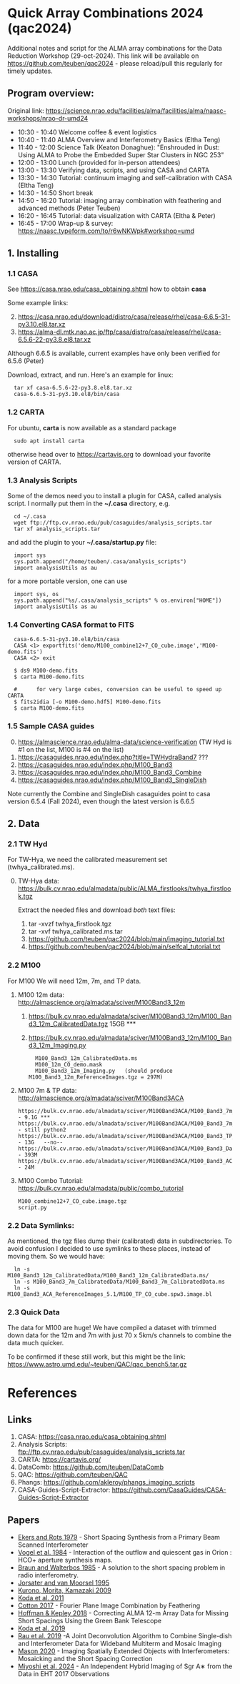# Quick Array Combinations 2024 (qac2024)

Additional notes and script for the ALMA array combinations for the Data Reduction Workshop (29-oct-2024). This link will
be available on  https://github.com/teuben/qac2024 - please reload/pull this regularly for timely updates.



##  Program overview:

Original link: https://science.nrao.edu/facilities/alma/facilities/alma/naasc-workshops/nrao-dr-umd24


*    10:30 - 10:40  Welcome coffee & event logistics
*    10:40 - 11:40  ALMA Overview and Interferometry Basics (Eltha Teng)
*    11:40 - 12:00  Science Talk (Keaton Donaghue): "Enshrouded in Dust: Using ALMA to Probe the Embedded Super Star Clusters in NGC 253"
*    12:00 - 13:00  Lunch (provided for in-person attendees)
*    13:00 - 13:30  Verifying data, scripts, and using CASA and CARTA
*    13:30 - 14:30  Tutorial: continuum imaging and self-calibration with CASA (Eltha Teng)
*    14:30 - 14:50  Short break
*    14:50 - 16:20  Tutorial: imaging array combination with feathering and advanced methods (Peter Teuben)
*    16:20 - 16:45  Tutorial: data visualization with CARTA (Eltha & Peter)
*    16:45 - 17:00  Wrap-up & survey: https://naasc.typeform.com/to/r6wNKWpk#workshop=umd



## 1. Installing

### 1.1 CASA

See  https://casa.nrao.edu/casa_obtaining.shtml how to obtain **casa**

Some example links:


2. https://casa.nrao.edu/download/distro/casa/release/rhel/casa-6.6.5-31-py3.10.el8.tar.xz
3. https://alma-dl.mtk.nao.ac.jp/ftp/casa/distro/casa/release/rhel/casa-6.5.6-22-py3.8.el8.tar.xz


Although 6.6.5 is available, current examples have only been verified for 6.5.6 (Peter)

Download, extract, and run. Here's an example for linux:

      tar xf casa-6.5.6-22-py3.8.el8.tar.xz
      casa-6.6.5-31-py3.10.el8/bin/casa

### 1.2 CARTA

For ubuntu, **carta** is now available as a standard package

      sudo apt install carta

otherwise head over to https://cartavis.org to download your favorite version of CARTA.


### 1.3 Analysis Scripts

Some of the demos need you to install a plugin for CASA, called analysis script. I normally
put them in the **~/.casa** directory, e.g.

      cd ~/.casa
      wget ftp://ftp.cv.nrao.edu/pub/casaguides/analysis_scripts.tar
      tar xf analysis_scripts.tar

and add the plugin to your **~/.casa/startup.py** file:

      import sys
      sys.path.append("/home/teuben/.casa/analysis_scripts")
      import analysisUtils as au

for a more portable version, one can use

      import sys, os
      sys.path.append("%s/.casa/analysis_scripts" % os.environ["HOME"])
      import analysisUtils as au

###  1.4 Converting CASA format to FITS

      casa-6.6.5-31-py3.10.el8/bin/casa
      CASA <1> exportfits('demo/M100_combine12+7_CO_cube.image','M100-demo.fits')
      CASA <2> exit

      $ ds9 M100-demo.fits
      $ carta M100-demo.fits

      #      for very large cubes, conversion can be useful to speed up CARTA
      $ fits2idia [-o M100-demo.hdf5] M100-demo.fits
      $ carta M100-demo.fits

### 1.5 Sample CASA guides

0. https://almascience.nrao.edu/alma-data/science-verification   (TW Hyd is #1 on the list, M100 is #4 on the list)
1. https://casaguides.nrao.edu/index.php?title=TWHydraBand7   ???
1. https://casaguides.nrao.edu/index.php/M100_Band3
2. https://casaguides.nrao.edu/index.php/M100_Band3_Combine
3. https://casaguides.nrao.edu/index.php/M100_Band3_SingleDish


Note currently the Combine and SingleDish casaguides point to casa version 6.5.4 (Fall 2024), even though the latest version is 6.6.5

## 2. Data


### 2.1 TW Hyd

For TW-Hya, we need the calibrated measurement set (twhya_calibrated.ms).

0. TW-Hya data:  https://bulk.cv.nrao.edu/almadata/public/ALMA_firstlooks/twhya_firstlook.tgz

   Extract the needed files and download *both* text files:
   1.  tar -xvzf twhya_firstlook.tgz
   2.  tar -xvf twhya_calibrated.ms.tar
   3.  https://github.com/teuben/qac2024/blob/main/imaging_tutorial.txt
   4.  https://github.com/teuben/qac2024/blob/main/selfcal_tutorial.txt


### 2.2 M100

For M100 We will need 12m, 7m, and TP data. 


1. M100 12m data: http://almascience.org/almadata/sciver/M100Band3_12m

   1. https://bulk.cv.nrao.edu/almadata/sciver/M100Band3_12m/M100_Band3_12m_CalibratedData.tgz    15GB  ***
   2. https://bulk.cv.nrao.edu/almadata/sciver/M100Band3_12m/M100_Band3_12m_Imaging.py
   
            M100_Band3_12m_CalibratedData.ms
            M100_12m_CO_demo.mask
            M100_Band3_12m_Imaging.py   (should produce M100_Band3_12m_ReferenceImages.tgz = 297M)
	 
2. M100 7m & TP data: http://almascience.org/almadata/sciver/M100Band3ACA

       https://bulk.cv.nrao.edu/almadata/sciver/M100Band3ACA/M100_Band3_7m_CalibratedData.tgz            - 9.1G ***
       https://bulk.cv.nrao.edu/almadata/sciver/M100Band3ACA/M100_Band3_7m_Imaging.py                    - still python2
       https://bulk.cv.nrao.edu/almadata/sciver/M100Band3ACA/M100_Band3_TP_CalibratedData_5.1.tgz        - 13G   --no--
       https://bulk.cv.nrao.edu/almadata/sciver/M100Band3ACA/M100_Band3_DataComb_ReferenceImages_5.1.tgz - 393M
       https://bulk.cv.nrao.edu/almadata/sciver/M100Band3ACA/M100_Band3_ACA_ReferenceImages_5.1.tgz      - 24M


3. M100 Combo Tutorial:  https://bulk.cv.nrao.edu/almadata/public/combo_tutorial

       M100_combine12+7_CO_cube.image.tgz
       script.py


### 2.2 Data Symlinks:

As mentioned, the tgz files dump their (calibrated) data in subdirectories. To avoid confusion I decided to use
symlinks to these places, instead of moving them. So we would have:


      ln -s M100_Band3_12m_CalibratedData/M100_Band3_12m_CalibratedData.ms/
      ln -s M100_Band3_7m_CalibratedData/M100_Band3_7m_CalibratedData.ms
      ln -s M100_Band3_ACA_ReferenceImages_5.1/M100_TP_CO_cube.spw3.image.bl

### 2.3 Quick Data

The data for M100 are huge!  We have compiled a dataset with trimmed down data
for the 12m and 7m with just 70 x 5km/s channels to combine the data much
quicker.

To be confirmed if these still work, but this might be the link:  https://www.astro.umd.edu/~teuben/QAC/qac_bench5.tar.gz 


# References

## Links


1. CASA: https://casa.nrao.edu/casa_obtaining.shtml
1. Analysis Scripts: ftp://ftp.cv.nrao.edu/pub/casaguides/analysis_scripts.tar
2. CARTA: https://cartavis.org/
3. DataComb: https://github.com/teuben/DataComb 
4. QAC: https://github.com/teuben/QAC 
5. Phangs: https://github.com/akleroy/phangs_imaging_scripts
6. CASA-Guides-Script-Extractor: https://github.com/CasaGuides/CASA-Guides-Script-Extractor

## Papers

* [Ekers and Rots 1979](https://ui.adsabs.harvard.edu/abs/1979ASSL...76...61E) - Short Spacing Synthesis from a Primary Beam Scanned Interferometer 
* [Vogel et al. 1984](https://ui.adsabs.harvard.edu/abs/1984ApJ...283..655V) - Interaction of the outflow and quiescent gas in Orion : HCO+ aperture synthesis maps. 
* [Braun and Walterbos 1985](https://ui.adsabs.harvard.edu/abs/1985A%26A...143..307B) - A solution to the short spacing problem in radio interferometry. 
* [Jorsater and van Moorsel 1995](https://ui.adsabs.harvard.edu/abs/1995AJ....110.2037J)
* [Kurono, Morita, Kamazaki 2009](https://ui.adsabs.harvard.edu/abs/2009PASJ...61..873K)
* [Koda et al. 2011](https://ui.adsabs.harvard.edu/abs/2011ApJS..193...19K)
* [Cotton 2017](https://ui.adsabs.harvard.edu/abs/2017PASP..129i4501C/) - Fourier Plane Image Combination by Feathering
* [Hoffman & Kepley 2018](https://library.nrao.edu/public/memos/gbt/GBT_300.pdf) - Correcting ALMA 12-m Array Data for Missing Short Spacings Using the Green Bank Telescope
* [Koda et al. 2019](https://ui.adsabs.harvard.edu/abs/2019PASP..131e4505K)
* [Rau et al. 2019](https://ui.adsabs.harvard.edu/abs/2019AJ....158....3R) -A Joint Deconvolution Algorithm to Combine Single-dish and Interferometer Data for Wideband Multiterm and Mosaic Imaging
* [Mason 2020](https://arxiv.org/abs/2006.06549) - Imaging Spatially Extended Objects with Interferometers: Mosaicking and the Short Spacing Correction
* [Miyoshi et al. 2024](https://arxiv.org/pdf/2410.19267) - An Independent Hybrid Imaging of Sgr A∗ from the Data in EHT 2017 Observations
